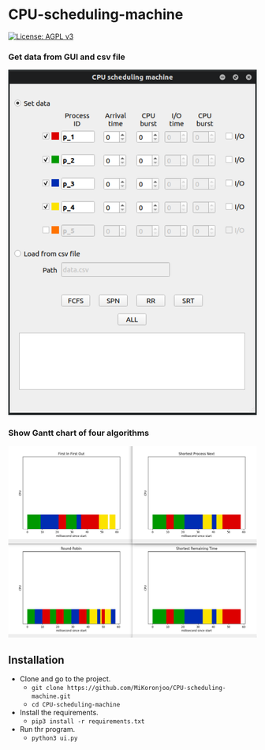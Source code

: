 # CPU-scheduling-machine

[![License: AGPL v3](https://img.shields.io/badge/License-AGPL%20v3-blue.svg)](https://www.gnu.org/licenses/agpl-3.0)

### Get data from GUI and csv file
<p align="center"> 
  <img src="images/main.png">
</p>

### Show Gantt chart of four algorithms
<p align="center"> 
  <img src="images/gantt.png">
</p>

## Installation
- Clone and go to the project.
  - `git clone https://github.com/MiKoronjoo/CPU-scheduling-machine.git`
  - `cd CPU-scheduling-machine`
- Install the requirements.
  - `pip3 install -r requirements.txt`
- Run thr program.
  - `python3 ui.py`
  
